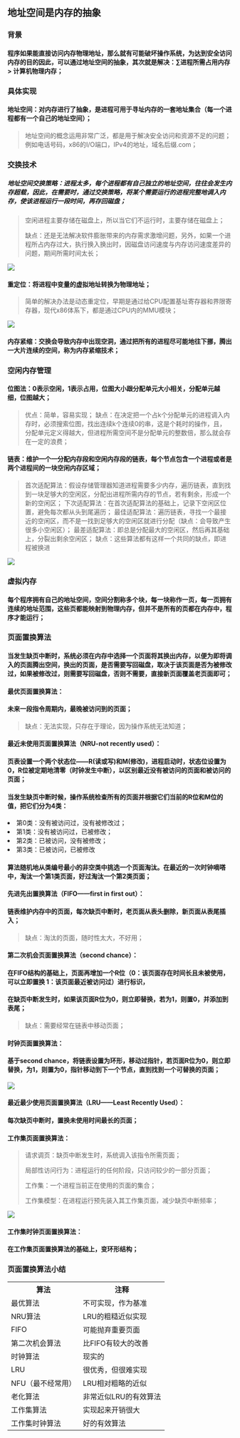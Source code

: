## 地址空间是内存的抽象
### 背景
#### 程序如果能直接访问内存物理地址，那么就有可能破坏操作系统，为达到安全访问内存的目的因此，可以通过地址空间的抽象，其次就是解决：∑进程所需占用内存 > 计算机物理内存；
### 具体实现
#### 地址空间：对内存进行了抽象，是进程可用于寻址内存的一套地址集合（每一个进程都有一个自己的地址空间）；
> 地址空间的概念运用非常广泛，都是用于解决安全访问和资源不足的问题；
> 例如电话号码，x86的I/O端口，IPv4的地址，域名后缀.com；
### 交换技术
##### 地址空间交换策略：进程太多，每个进程都有自己独立的地址空间，往往会发生内存超载，因此，在需要时，通过交换策略，将某个需要运行的进程完整地调入内存，使该进程运行一段时间，再存回磁盘；
> 空闲进程主要存储在磁盘上，所以当它们不运行时，主要存储在磁盘上；
> 
> 缺点：还是无法解决软件膨胀带来的内存需求激增问题，另外，如果一个进程所占内存过大，执行换入换出时，因磁盘访问速度与内存访问速度差异的问题，期间所需时间太长；

![](../resource/操作系统/内存分配随进程运行进出而变化.png)

#### 重定位：将进程中变量的虚拟地址转换为物理地址；
> 简单的解决办法是动态重定位，早期是通过给CPU配置基址寄存器和界限寄存器，现代x86体系下，都是通过CPU内的MMU模块；

![](../resource/操作系统/CPU内部MMU模块示意图.png)

#### 内存紧缩：交换会导致内存中出现空洞，通过把所有的进程尽可能地往下挪，腾出一大片连续的空间，称为内存紧缩技术；

### 空闲内存管理
#### 位图法：0表示空闲，1表示占用，位图大小跟分配单元大小相关，分配单元越细，位图越大；
> 优点：简单，容易实现；
> 缺点：在决定把一个占k个分配单元的进程调入内存时，必须搜索位图，找出连续k个连续0的串，这是个耗时的操作，且，分配单元定义得越大，但进程所需空间不是分配单元的整数倍，那么就会存在一定的浪费；

#### 链表：维护一个一分配内存段和空闲内存段的链表，每个节点包含一个进程或者是两个进程间的一块空闲内存区域；
> 首次适配算法：假设存储管理器知道进程需要多少内存，遍历链表，直到找到一块足够大的空闲区，分配出进程所需内存的节点，若有剩余，形成一个新的空闲区；
> 下次适配算法：在首次适配算法的基础上，记录下空闲区位置，避免每次都从头到尾遍历；
> 最佳适配算法：遍历链表，寻找一个最接近的空闲区，而不是一找到足够大的空闲区就进行分配（缺点：会导致产生很多小空闲区）；
> 最差适配算法：即总是分配最大的空闲区，然后再其基础上，分裂出剩余空闲区；
> 缺点：这些算法都有这样一个共同的缺点，即进程被换进

![](../resource/操作系统/位图法管理空闲内存.png)

### 虚拟内存
#### 每个程序拥有自己的地址空间，空间分割称多个块，每一块称作一页，每一页拥有连续的地址范围，这些页都能映射到物理内存，但并不是所有的页都在内存中，程序才能运行；

### 页面置换算法
#### 当发生缺页中断时，系统必须在内存中选择一个页面将其换出内存，以便为即将调入的页面腾出空间，换出的页面，是否需要写回磁盘，取决于该页面是否为被修改过，如果被修改过，则需要写回磁盘，否则不需要，直接新页面覆盖老页面即可；
#### 最优页面置换算法：
#### 未来一段指令周期内，最晚被访问到的页面；
> 缺点：无法实现，只存在于理论，因为操作系统无法知道；

#### 最近未使用页面置换算法（NRU-not recently used）：
#### 页表设置一个两个状态位——R(读或写)和M(修改)，进程启动时，状态位设置为0，R位被定期地清零（时钟发生中断），以区别最近没有被访问的页面和被访问的页面；
#### 当发生缺页中断时候，操作系统检查所有的页面并根据它们当前的R位和M位的值，把它们分为4类：
<li>第0类：没有被访问过，没有被修改过；</li>
<li>第1类：没有被访问过，已被修改；</li>
<li>第2类：已被访问，没有被修改；</li>
<li>第3类：已被访问，已被修改</li>

#### 算法随机地从类编号最小的非空类中挑选一个页面淘汰。在最近的一次时钟嘀嗒中，淘汰一个第1类页面，好过淘汰一个第2类页面；

#### 先进先出置换算法（FIFO——first in first out）：
#### 链表维护内存中的页面，每次缺页中断时，老页面从表头删除，新页面从表尾插入；
> 缺点：淘汰的页面，随时性太大，不好用；

#### 第二次机会页面置换算法（second chance）：
#### 在FIFO结构的基础上，页面再增加一个R位（0：该页面存在时间长且未被使用，可以立即置换 1：该页面最近被访问过）进行标识，
#### 在缺页中断发生时，如果该页面R位为0，则立即替换，若为1，则置0，并添加到表尾；
> 缺点：需要经常在链表中移动页面；

#### 时钟页面置换算法：
#### 基于second chance，将链表设置为环形，移动过指针，若页面R位为0，则立即替换，为1，则置为0，指针移动到下一个节点，直到找到一个可替换的页面；
![](../resource/操作系统/环形时钟页面置换算法.png)

#### 最近最少使用页面置换算法（LRU——Least Recently Used）：
#### 每次缺页中断时，置换未使用时间最长的页面；

#### 工作集页面置换算法：
> 请求调页：缺页中断发生时，系统调入该指令所需页面；
> 
> 局部性访问行为：进程运行的任何阶段，只访问较少的一部分页面；
> 
> 工作集：一个进程当前正在使用的页面的集合；
> 
> 工作集模型：在进程运行预先装入其工作集页面，减少缺页中断频率；

![](../resource/操作系统/工作集页面置换函数表达.png)

#### 工作集时钟页面置换算法：
#### 在工作集页面置换算法的基础上，变环形结构；

### 页面置换算法小结
<table>
    <th>算法</th>
    <th>注释</th>
    <tr>
        <td>最优算法</td>
        <td>不可实现，作为基准</td>
    </tr>
    <tr>
        <td>NRU算法</td>
        <td>LRU的粗糙近似实现</td>
    </tr>
    <tr>
        <td>FIFO</td>
        <td>可能抛弃重要页面</td>
    </tr>
    <tr>
        <td>第二次机会算法</td>
        <td>比FIFO有较大的改善</td>
    </tr>
    <tr>
        <td>时钟算法</td>
        <td>现实的</td>
    </tr>
    <tr>
        <td>LRU</td>
        <td>很优秀，但很难实现</td>
    </tr>
    <tr>
        <td>NFU（最不经常用）</td>
        <td>LRU相对粗略的近似</td>
    </tr>
    <tr>
        <td>老化算法</td>
        <td>非常近似LRU的有效算法</td>
    </tr>
    <tr>
        <td>工作集算法</td>
        <td>实现起来开销很大</td>
    </tr>
    <tr>
        <td>工作集时钟算法</td>
        <td>好的有效算法</td>
    </tr>
</table>
